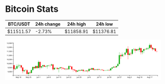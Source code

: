 # Bitcoin Stats

BTC/USDT|24h change|24h high|24h low|
|---|---|---|---|
|$11511.57|-2.73%|$11858.91|$11376.81|

<img src="./chart.svg">
